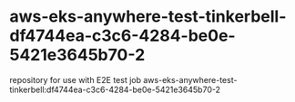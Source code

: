 # aws-eks-anywhere-test-tinkerbell-df4744ea-c3c6-4284-be0e-5421e3645b70-2
repository for use with E2E test job aws-eks-anywhere-test-tinkerbell:df4744ea-c3c6-4284-be0e-5421e3645b70-2

